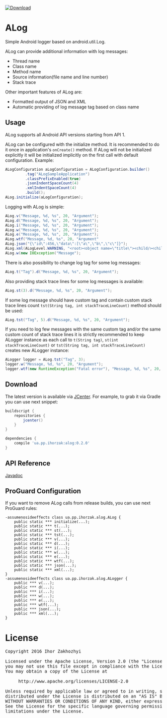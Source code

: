 [ ![Download](https://api.bintray.com/packages/ihorzak/maven/ALog/images/download.svg) ](https://bintray.com/ihorzak/maven/ALog/_latestVersion)

# ALog
Simple Android logger based on android.util.Log.

ALog can provide additional information with log messages:
- Thread name
- Class name
- Method name
- Source information(file name and line number)
- Stack trace

Other important features of ALog are:
- Formatted output of JSON and XML
- Automatic providing of log message tag based on class name

## Usage
ALog supports all Android API versions starting from API 1.

ALog can be configured with the initialize method. It is recommended to do it once in application's `onCreate()` method. If ALog will not be initialized explicitly it will be initialized implicitly on the first call with default configuration.
Example:
```java
ALogConfiguration aLogConfiguration = ALogConfiguration.builder()
         .tag("ALogSampleApplication")
         .classPrefixEnabled(true)
         .jsonIndentSpaceCount(4)
         .xmlIndentSpaceCount(4)
         .build();
ALog.initialize(aLogConfiguration);
```

Logging with ALog is simple:
```java
ALog.v("Message, %d, %s", 20, "Argument");
ALog.d("Message, %d, %s", 20, "Argument");
ALog.i("Message, %d, %s", 20, "Argument");
ALog.w("Message, %d, %s", 20, "Argument");
ALog.e("Message, %d, %s", 20, "Argument");
ALog.wtf("Message, %d, %s", 20, "Argument"
ALog.json("{\"id\":456,\"data\":[\"a\",\"b\",\"c\"]}");
ALog.xml(ALogLevel.WARNING, "<root><object name=\"title\"><child/><child id=\"1\"><item/><item/></child></object></root>");
ALog.w(new IOException("Message");
```

There is also possibility to change log tag for some log messages:
```java
ALog.t("Tag").d("Message, %d, %s", 20, "Argument");
```

Also providing stack trace lines for some log messages is available:
```java
ALog.st(3).d("Message, %d, %s", 20, "Argument");
```
If some log message should have custom tag and contain custom stack trace lines count `tst(String tag, int stackTraceLineCount)` method should be used:
```java
ALog.tst("Tag", 5).d("Message, %d, %s", 20, "Argument");
```

If you need to log few messages with the same custom tag and/or the same custom count of stack trace lines it is strictly recommended to keep ALogger instance as each call to `t(String tag)`, `st(int stackTraceLineCount)` or `tst(String tag, int stackTraceLineCount)` creates new ALogger instance:
```java
ALogger logger = ALog.tst("Tag", 3);
logger.w("Message, %d, %s", 20, "Argument");
logger.wtf(new RuntimeException("Fatal error"), "Message, %d, %s", 20, "Argument");
```

## Download
The latest version is available via [JCenter][1].
For example, to grab it via Gradle you can use next snippet:
```groovy
buildscript {
    repositories {
        jcenter()
    }
}

dependencies {
    compile 'ua.pp.ihorzak:alog:0.2.0'
}
```

## API Reference
[Javadoc][2]

## ProGuard Configuration
If you want to remove ALog calls from release builds, you can use next ProGuard rules:
```
-assumenosideeffects class ua.pp.ihorzak.alog.ALog {
    public static *** initialize(...);
    public static *** t(...);
    public static *** st(...);
    public static *** tst(...);
    public static *** v(...);
    public static *** d(...);
    public static *** i(...);
    public static *** w(...);
    public static *** e(...);
    public static *** wtf(...);
    public static *** json(...);
    public static *** xml(...);
}
-assumenosideeffects class ua.pp.ihorzak.alog.ALogger {
    public *** v(...);
    public *** d(...);
    public *** i(...);
    public *** w(...);
    public *** e(...);
    public *** wtf(...);
    public *** json(...);
    public *** xml(...);
}
```

# License
<pre>
Copyright 2016 Ihor Zakhozhyi

Licensed under the Apache License, Version 2.0 (the "License");
you may not use this file except in compliance with the License.
You may obtain a copy of the License at

     http://www.apache.org/licenses/LICENSE-2.0

Unless required by applicable law or agreed to in writing, software
distributed under the License is distributed on an "AS IS" BASIS,
WITHOUT WARRANTIES OR CONDITIONS OF ANY KIND, either express or implied.
See the License for the specific language governing permissions and
limitations under the License.
</pre>

  [1]: https://bintray.com/ihorzak/maven/ALog
  [2]: https://ihorzak.github.io/ALog/
